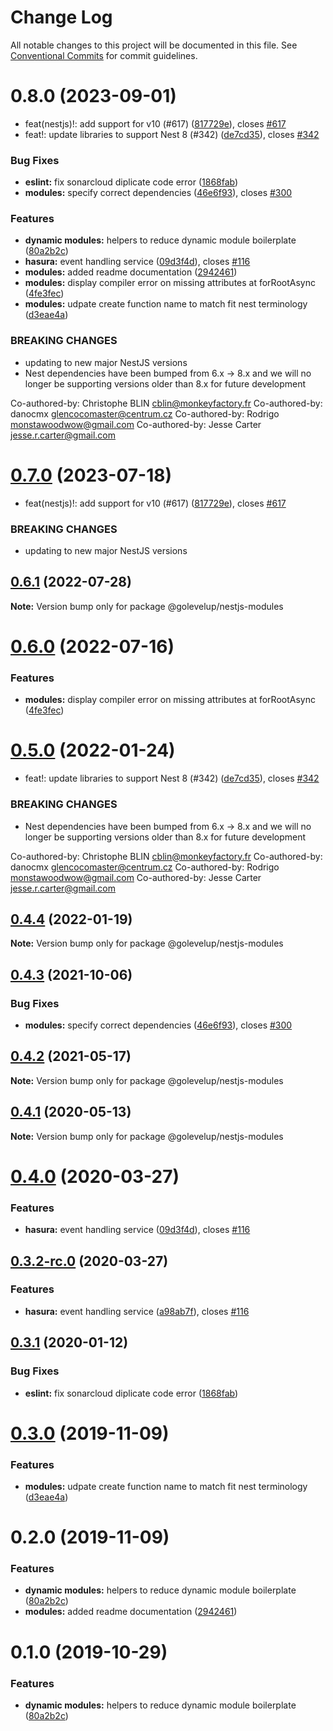 # Change Log

All notable changes to this project will be documented in this file.
See [Conventional Commits](https://conventionalcommits.org) for commit guidelines.

# 0.8.0 (2023-09-01)

- feat(nestjs)!: add support for v10 (#617) ([817729e](https://github.com/golevelup/nestjs/commit/817729ef0fc4d63647430ddac0d011c038b0c36b)), closes [#617](https://github.com/golevelup/nestjs/issues/617)
- feat!: update libraries to support Nest 8 (#342) ([de7cd35](https://github.com/golevelup/nestjs/commit/de7cd35ac2e63d66af76b792d5bf99b4a2d82bb4)), closes [#342](https://github.com/golevelup/nestjs/issues/342)

### Bug Fixes

- **eslint:** fix sonarcloud diplicate code error ([1868fab](https://github.com/golevelup/nestjs/commit/1868fab94ffdff0aa16d660a71867f856ea931a9))
- **modules:** specify correct dependencies ([46e6f93](https://github.com/golevelup/nestjs/commit/46e6f93f190db29bbc4348b1e0b6a686b67dbb30)), closes [#300](https://github.com/golevelup/nestjs/issues/300)

### Features

- **dynamic modules:** helpers to reduce dynamic module boilerplate ([80a2b2c](https://github.com/golevelup/nestjs/commit/80a2b2c7eaff868c9e283fed72cf9d2b31ae81b7))
- **hasura:** event handling service ([09d3f4d](https://github.com/golevelup/nestjs/commit/09d3f4df0a6e5c5d803839df0db81197ddbc9716)), closes [#116](https://github.com/golevelup/nestjs/issues/116)
- **modules:** added readme documentation ([2942461](https://github.com/golevelup/nestjs/commit/2942461b00a0a090a3786e25065a3b10d76e5a67))
- **modules:** display compiler error on missing attributes at forRootAsync ([4fe3fec](https://github.com/golevelup/nestjs/commit/4fe3fecc98a249dbe23fb856493b34135064bef0))
- **modules:** udpate create function name to match fit nest terminology ([d3eae4a](https://github.com/golevelup/nestjs/commit/d3eae4a586b2f559b7d065e0133eaecf9e474288))

### BREAKING CHANGES

- updating to new major NestJS versions
- Nest dependencies have been bumped from 6.x -> 8.x and we will no longer be supporting versions older than 8.x for future development

Co-authored-by: Christophe BLIN <cblin@monkeyfactory.fr>
Co-authored-by: danocmx <glencocomaster@centrum.cz>
Co-authored-by: Rodrigo <monstawoodwow@gmail.com>
Co-authored-by: Jesse Carter <jesse.r.carter@gmail.com>

# [0.7.0](https://github.com/golevelup/nestjs/compare/@golevelup/nestjs-modules@0.6.1...@golevelup/nestjs-modules@0.7.0) (2023-07-18)

- feat(nestjs)!: add support for v10 (#617) ([817729e](https://github.com/golevelup/nestjs/commit/817729ef0fc4d63647430ddac0d011c038b0c36b)), closes [#617](https://github.com/golevelup/nestjs/issues/617)

### BREAKING CHANGES

- updating to new major NestJS versions

## [0.6.1](https://github.com/golevelup/nestjs/compare/@golevelup/nestjs-modules@0.6.0...@golevelup/nestjs-modules@0.6.1) (2022-07-28)

**Note:** Version bump only for package @golevelup/nestjs-modules

# [0.6.0](https://github.com/golevelup/nestjs/compare/@golevelup/nestjs-modules@0.5.0...@golevelup/nestjs-modules@0.6.0) (2022-07-16)

### Features

- **modules:** display compiler error on missing attributes at forRootAsync ([4fe3fec](https://github.com/golevelup/nestjs/commit/4fe3fecc98a249dbe23fb856493b34135064bef0))

# [0.5.0](https://github.com/golevelup/nestjs/compare/@golevelup/nestjs-modules@0.4.4...@golevelup/nestjs-modules@0.5.0) (2022-01-24)

- feat!: update libraries to support Nest 8 (#342) ([de7cd35](https://github.com/golevelup/nestjs/commit/de7cd35ac2e63d66af76b792d5bf99b4a2d82bb4)), closes [#342](https://github.com/golevelup/nestjs/issues/342)

### BREAKING CHANGES

- Nest dependencies have been bumped from 6.x -> 8.x and we will no longer be supporting versions older than 8.x for future development

Co-authored-by: Christophe BLIN <cblin@monkeyfactory.fr>
Co-authored-by: danocmx <glencocomaster@centrum.cz>
Co-authored-by: Rodrigo <monstawoodwow@gmail.com>
Co-authored-by: Jesse Carter <jesse.r.carter@gmail.com>

## [0.4.4](https://github.com/golevelup/nestjs/compare/@golevelup/nestjs-modules@0.4.3...@golevelup/nestjs-modules@0.4.4) (2022-01-19)

**Note:** Version bump only for package @golevelup/nestjs-modules

## [0.4.3](https://github.com/golevelup/nestjs/compare/@golevelup/nestjs-modules@0.4.2...@golevelup/nestjs-modules@0.4.3) (2021-10-06)

### Bug Fixes

- **modules:** specify correct dependencies ([46e6f93](https://github.com/golevelup/nestjs/commit/46e6f93)), closes [#300](https://github.com/golevelup/nestjs/issues/300)

## [0.4.2](https://github.com/golevelup/nestjs/compare/@golevelup/nestjs-modules@0.4.1...@golevelup/nestjs-modules@0.4.2) (2021-05-17)

**Note:** Version bump only for package @golevelup/nestjs-modules

## [0.4.1](https://github.com/golevelup/nestjs/compare/@golevelup/nestjs-modules@0.4.0...@golevelup/nestjs-modules@0.4.1) (2020-05-13)

**Note:** Version bump only for package @golevelup/nestjs-modules

# [0.4.0](https://github.com/golevelup/nestjs/compare/@golevelup/nestjs-modules@0.3.1...@golevelup/nestjs-modules@0.4.0) (2020-03-27)

### Features

- **hasura:** event handling service ([09d3f4d](https://github.com/golevelup/nestjs/commit/09d3f4d)), closes [#116](https://github.com/golevelup/nestjs/issues/116)

## [0.3.2-rc.0](https://github.com/golevelup/nestjs/compare/@golevelup/nestjs-modules@0.3.1...@golevelup/nestjs-modules@0.3.2-rc.0) (2020-03-27)

### Features

- **hasura:** event handling service ([a98ab7f](https://github.com/golevelup/nestjs/commit/a98ab7f)), closes [#116](https://github.com/golevelup/nestjs/issues/116)

## [0.3.1](https://github.com/golevelup/nestjs/compare/@golevelup/nestjs-modules@0.3.0...@golevelup/nestjs-modules@0.3.1) (2020-01-12)

### Bug Fixes

- **eslint:** fix sonarcloud diplicate code error ([1868fab](https://github.com/golevelup/nestjs/commit/1868fab))

# [0.3.0](https://github.com/golevelup/nestjs/compare/@golevelup/nestjs-modules@0.2.0...@golevelup/nestjs-modules@0.3.0) (2019-11-09)

### Features

- **modules:** udpate create function name to match fit nest terminology ([d3eae4a](https://github.com/golevelup/nestjs/commit/d3eae4a))

# 0.2.0 (2019-11-09)

### Features

- **dynamic modules:** helpers to reduce dynamic module boilerplate ([80a2b2c](https://github.com/golevelup/nestjs/commit/80a2b2c))
- **modules:** added readme documentation ([2942461](https://github.com/golevelup/nestjs/commit/2942461))

# 0.1.0 (2019-10-29)

### Features

- **dynamic modules:** helpers to reduce dynamic module boilerplate ([80a2b2c](https://github.com/golevelup/nestjs/commit/80a2b2c))
